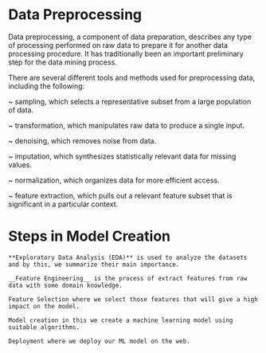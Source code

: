 # Data Preprocessing

Data preprocessing, a component of data preparation, describes any type of processing performed on raw data to prepare it for another data processing procedure. It has traditionally been an important preliminary step for the data mining process.

There are several different tools and methods used for preprocessing data, including the following:

   ~ sampling, which selects a representative subset from a large population of data.  
        
   ~ transformation, which manipulates raw data to produce a single input.  
    
   ~ denoising, which removes noise from data.  
    
   ~ imputation, which synthesizes statistically relevant data for missing values.  
    
   ~ normalization, which organizes data for more efficient access.  
    
   ~ feature extraction, which pulls out a relevant feature subset that is significant in a particular context.  
   
   # Steps in Model Creation
   
   
    **Exploratory Data Analysis (EDA)** is used to analyze the datasets and by this, we summarize their main importance.  
    
    __Feature Engineering__ is the process of extract features from raw data with some domain knowledge.  
       
    Feature Selection where we select those features that will give a high impact on the model.  
    
    Model creation in this we create a machine learning model using suitable algorithms.  
     
    Deployment where we deploy our ML model on the web.  
     

    

